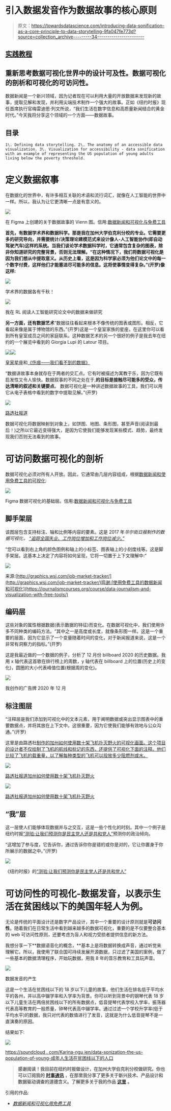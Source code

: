 # 引入数据发音作为数据故事的核心原则

> 原文：<https://towardsdatascience.com/introducing-data-sonification-as-a-core-principle-to-data-storytelling-9fa047fe773d?source=collection_archive---------34----------------------->

## [实践教程](https://towardsdatascience.com/tagged/hands-on-tutorials)

## 重新思考数据可视化世界中的设计可及性。数据可视化的剖析和可视化的可访问性。

数据新闻是一个新兴领域，因为记者现在可以利用大量的开放数据来发现新的故事，提取见解和发现，并利用尖端技术制作一个强大的故事。正如《纽约时报》现任首席执行官梅雷迪思·列文所说，“我们生活在数字信息和高质量新闻结合的黄金时代。”今天我将分享这个领域的一个方面——数据故事。

## **目录**

```
1\. Defining data storytelling. 2\. The anatomy of an accessible data visualization. 3\. Visualization for accessibility - data sonification with an example of representing the US population of young adults living below the poverty threshold. 
```

# 定义数据叙事

在数据化的世界中，有许多相互关联的术语和流行词汇，就像在人工智能的世界中一样。所以，我认为让它更清晰一点是有意义的。

![](img/42e495d8a7532534da4d1a4bb4643f3a.png)

在 Figma 上创建的关于数据故事的 Vienn 图。信用:[数据新闻和可视化与免费工具](https://journalismcourses.org/course/data-journalism-and-visualization-with-free-tools/)

**首先，有数据学术界和数据科学。那是我在加州大学伯克利分校的专业。它需要更多的研究导向，并需要统计/决策理论建模范式来设计像人-人工智能协作(即自动驾驶汽车)这样的系统。当我们谈论学术数据科学时，它通常包含复杂的图表，除非你知道研究的完整背景，否则无法理解。“在这种情况下，我们将数据可视化是因为我们想从中提取意义。从历史上看，这是因为科学家必须为他们论文中的每一个数字付费，这样他们才能塞进尽可能多的信息。这将使事情变得复杂。”(开罗)像这样:**

![](img/ad4747110501dd1a234c93a664497152.png)

学术界的数据各有千秋！

![](img/52ab5a1755b25fc7fc59933ec91626b7.png)

我在 RL 阅读人工智能研究论文中的数据来做研究

**另一方面，还有数据艺术**“数据往往看起来根本不像传统的图表或图形。相反，它看起来像是属于博物馆的东西。”(开罗)这是一个皇室家族的星座，在这里你可以看到所有皇室成员之间的家庭联系。这种数据艺术的另一个很好的例子是我去年在纽约的一个展览中看到的 Giorgia Lupi 的 Latour 项目。

![](img/59ec429ffbf9a8866b45712eda5977b0.png)![](img/944bbd34be6c98034e240c0303a9c37c.png)

[皇家星座](https://royalconstellations.visualcinnamon.com/)和[《伤痕——我们看不到的数据》](http://giorgialupi.com/bruises-the-data-we-dont-see)

“数据讲故事本身就存在于两者的交汇点。它有时被描述为寓教于乐，因为它既有启发性又令人愉快。数据叙事的不同之处在于,**的目标是接触尽可能多的受众，传达清晰的叙述和关键要点**。
数据可视化是一种讲述数据故事的工具，我们可以用它从电子表格中看到的数字中提取见解。”(开罗)

![](img/84199012b6001eededa66e547af348ca.png)

[路透社报道](https://graphics.reuters.com/ETHIOPIA-CONFLICT/xklpyjmndvg/)

数据可视化将数据映射到对象上，如饼图、地图、条形图，甚至声音(阅读到最后！)之所以它最近变得强大，是因为它使我们能够发现某些模式、趋势，最终发现我们否则无法看到的故事。

# 可访问数据可视化的剖析

数据可视化必须对所有人开放。因此，它通常由几层内容组成，根据[数据新闻和使用免费工具的可视化](https://journalismcourses.org/course/data-journalism-and-visualization-with-free-tools/):

![](img/ebcdb5a362a83867bd2b658aa1d3610a.png)

Figma 数据可视化的基础层。信用:[数据新闻和可视化与免费工具](https://journalismcourses.org/course/data-journalism-and-visualization-with-free-tools/)

## 脚手架层

该图层包含支持标注、轴和比例等内容的要素。这是 2017 年*华尔街日报制作的数据可视化，* [*“追踪全国失业、工作岗位增加和工作岗位减少。”*](http://graphics.wsj.com/job-market-tracker/)

“您可以看到右上角的颜色图例和轴上的小标签、图表轴上的小刻度线等。这是脚手架层。这基本上决定了内容将如何呈现，它将一切置于上下文理解中:“

![](img/946be0d9dbbf974e283b26f95e572d48.png)

来源:[http://graphics.wsj.com/job-market-tracker/](http://graphics.wsj.com/job-market-tracker/)鸣谢:[使用免费工具的数据新闻和可视化](https://journalismcourses.org/course/data-journalism-and-visualization-with-free-tools/)

## **编码层**

这些对象的属性根据数据(表示数据的特征)而变化。在数据可视化中，我们使用许多不同种类的编码方法。“其中之一是高度或长度，就像条形图一样。这是一个重要的层面，因为它显示了一个变量随着时间的变化，对于新闻报道来说，这是一个非常有洞察力的指标。”(开罗)

这是我最近做的一个数据的例子，分析了 12 月份 billboard 2020 的历史数据。我用 x 轴代表这首歌在排行榜上的周数，y 轴代表在 billboard 上的位置(历史上的变化)，圆圈的大小代表峰值位置(根据周的变化)。

![](img/1fe5847fdd8f176303c676e149e7e8ff.png)

我创作的广告牌 2020 年 12 月

## **标注图层**

“注释层是我们添加到可视化中的文本元素，用于阐明数据或突出显示图表中的重要数据点，并将其放在上下文中。这很重要，因为它使我们能够有效地与公众沟通。”(开罗)

这里是由路透社[制作的加州如何使用数十架飞机扑灭野火的可视化画面。这个项目的设计者不仅绘制了飞机的航线和标记的东西，还提供了可视化下面的注释。他们比较了飞机的载重量，以了解每种类型的飞机可以投放多少阻燃剂或水。](https://graphics.reuters.com/CALIFORNIA-WILDFIRE/AIRCRAFT/bdwpkzmyyvm/)

![](img/05a2ae4c93a40c319708b2b89feb4315.png)

[路透社报道加州如何使用数十架飞机扑灭野火](https://graphics.reuters.com/CALIFORNIA-WILDFIRE/AIRCRAFT/bdwpkzmyyvm/)

![](img/b1967162ef75a7362c27e7b39655e947.png)

[路透社报道加州如何使用数十架飞机扑灭野火](https://graphics.reuters.com/CALIFORNIA-WILDFIRE/AIRCRAFT/bdwpkzmyyvm/)

## **“我”层**

这一层使人们能够体现数据并与之交互，这是一些个性化的时刻。其中一个例子是纽约时报[“测验:让我们预测你是民主党人还是共和党人”](https://www.nytimes.com/interactive/2019/08/08/opinion/sunday/party-polarization-quiz.html)预测你的政治倾向。

“这增加了参与度，它告诉你，通过告诉你你是错的或你是对的，它让你置身于你所展示的数据之中。”(开罗)

![](img/acf312e8b9dc97f5176f205078fa07ee.png)

《纽约时报》的[“测验:让我们预测你是民主党人还是共和党人”](https://www.nytimes.com/interactive/2019/08/08/opinion/sunday/party-polarization-quiz.html)

# 可访问性的可视化-数据发音，以表示生活在贫困线以下的美国年轻人为例。

无论是传统的平面设计还是数字产品设计，其中一个重要的设计原则就是**可访问性**。随着我们在日常生活中看到越来越多的数据可视化，重要的是不仅要整合基本的 web 可访问性原则，还要考虑为盲人和视力受损者提供信息的新方法。

我想分享一下**数据语音化的概念，**基本上是将数据转换成声音，通过听觉来理解它。所以，我使用了联合国可持续发展开源数据，只过滤了美国的案例，做了一些基本的数据清理程序，开始玩数据，用我 8 年的音乐教育和工具玩声音。

![](img/ecfb04d6451f406a1cae231753f569ba.png)

数据发音的产生

这是一个生活在贫困线以下的 18 岁以下儿童的故事，他们生活在排名低于平均水平的各州，并以高中辍学率和入学率为背景。你可以听到背景中的钢琴代表 18 岁以下儿童生活在两倍贫困线以下的所有数据点，低音提琴代表学校入学率，振荡器代表高等教育的一般质量，钟琴代表高中辍学率。通过过滤一个学校升学率(低于平均水平)的数据，我只对代表的数值进行了发音，这就是为什么低音提琴不是一直演奏的原因。

结果如下:

![](img/44cae80f9fd2703e688625b28837e7a9.png)

[https://soundcloud . com/Karina-ngu ien/data-sonization-the-us-population-of-young-成年人生活在贫困线以下的人口](https://soundcloud.com/karina-nguien/data-sonification-the-us-population-of-young-adults-living-below-the-poverty-threshold)

> **感谢阅读！我目前在纽约时报做设计，在加州大学伯克利分校做研究。你也可以订阅我的** [**时事通讯**](https://semaphore.substack.com/about) **，在那里我分享了更多关于新兴技术、产品设计和数据驱动调查的道德含义。了解更多关于我的作品** [**这里**](https://www.karinanguyen.co/) **。**

引用的作品:

*   [*数据新闻和可视化用免费工具*](https://journalismcourses.org/course/data-journalism-and-visualization-with-free-tools/)